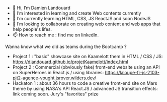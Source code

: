 - 👋 Hi, I’m Damien Landouard
- 👀 I’m interested in learning and create Web contents currently
- 🌱 I’m currently learning HTML, CSS, JS ReactJS and soon NodeJS
- 💞️ I’m looking to collaborate on creating web content and web apps that help people's lifes.
- 📫 How to reach me : find me on linkedIn.

Wanna know what we did as teams during the Bootcamp ?

 - Project 1 : "basic" showcase site on Kaamelott them in HTML / CSS / JS:
      https://dlandouard.github.io/projetKaamelott/index.html
 - Project 2 : Commercial (obviously fake) front-end website using an API on SuperHeroes in React.js / using libraries:
      https://laloupe-fr-js-2103-pjt2-agence-vought.jsrover.wilders.dev/
 - Hackaton 1 : about 36 hours to code a creative front-end site on Mars theme by using NASA's API React.JS / advanced JS transition effects:
      link coming soon.
      Jury's "favorites" prize

<!---
dlandouard/dlandouard is a ✨ special ✨ repository because its `README.md` (this file) appears on your GitHub profile.
You can click the Preview link to take a look at your changes.
--->
